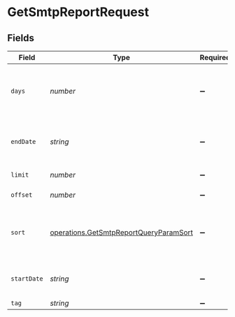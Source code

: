 # GetSmtpReportRequest


## Fields

| Field                                                                                                                          | Type                                                                                                                           | Required                                                                                                                       | Description                                                                                                                    |
| ------------------------------------------------------------------------------------------------------------------------------ | ------------------------------------------------------------------------------------------------------------------------------ | ------------------------------------------------------------------------------------------------------------------------------ | ------------------------------------------------------------------------------------------------------------------------------ |
| `days`                                                                                                                         | *number*                                                                                                                       | :heavy_minus_sign:                                                                                                             | Number of days in the past including today (positive integer). _Not compatible with 'startDate' and 'endDate'_<br/>            |
| `endDate`                                                                                                                      | *string*                                                                                                                       | :heavy_minus_sign:                                                                                                             | **Mandatory if startDate is used.** Ending date of the report (YYYY-MM-DD)<br/>                                                |
| `limit`                                                                                                                        | *number*                                                                                                                       | :heavy_minus_sign:                                                                                                             | Number of documents returned per page                                                                                          |
| `offset`                                                                                                                       | *number*                                                                                                                       | :heavy_minus_sign:                                                                                                             | Index of the first document on the page                                                                                        |
| `sort`                                                                                                                         | [operations.GetSmtpReportQueryParamSort](../../models/operations/getsmtpreportqueryparamsort.md)                               | :heavy_minus_sign:                                                                                                             | Sort the results in the ascending/descending order of record creation. Default order is **descending** if `sort` is not passed |
| `startDate`                                                                                                                    | *string*                                                                                                                       | :heavy_minus_sign:                                                                                                             | **Mandatory if endDate is used.** Starting date of the report (YYYY-MM-DD)<br/>                                                |
| `tag`                                                                                                                          | *string*                                                                                                                       | :heavy_minus_sign:                                                                                                             | Tag of the emails                                                                                                              |